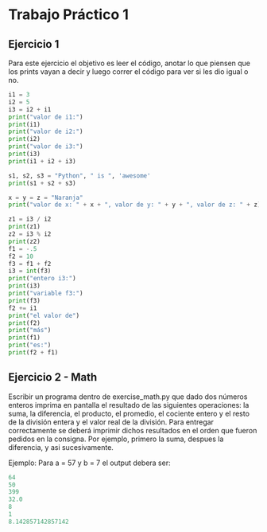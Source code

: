 # Trabajo Práctico 1

## Ejercicio 1

Para este ejercicio el objetivo es leer el código, anotar lo que piensen que los prints vayan a decir y luego correr el código para ver si les dio igual o no.

```python
i1 = 3
i2 = 5
i3 = i2 + i1
print("valor de i1:")
print(i1)
print("valor de i2:")
print(i2)
print("valor de i3:")
print(i3)
print(i1 + i2 + i3)

s1, s2, s3 = "Python", " is ", 'awesome'
print(s1 + s2 + s3)

x = y = z = "Naranja"
print("valor de x: " + x + ", valor de y: " + y + ", valor de z: " + z)

z1 = i3 / i2
print(z1)
z2 = i3 % i2
print(z2)
f1 = -.5
f2 = 10
f3 = f1 + f2
i3 = int(f3)
print("entero i3:")
print(i3)
print("variable f3:")
print(f3)
f2 += i1
print("el valor de")
print(f2)
print("más")
print(f1)
print("es:")
print(f2 + f1)

```

## Ejercicio 2 - Math

Escribir un programa dentro de exercise_math.py que dado dos números enteros imprima en pantalla el resultado de las siguientes operaciones: la suma, la diferencia, el producto, el promedio, el cociente entero y el resto de la división entera y el valor real de la división. Para entregar correctamente se deberá imprimir dichos resultados en el orden que fueron pedidos en la consigna. Por ejemplo, primero la suma, despues la diferencia, y asi sucesivamente.

Ejemplo: Para a = 57 y b = 7 el output debera ser:

```python
64
50
399
32.0
8
1
8.142857142857142
```


